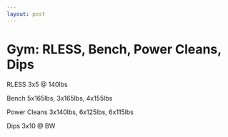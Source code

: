 ```yaml
---
layout: post
---
```


# Gym: RLESS, Bench, Power Cleans, Dips

RLESS 3x5 @ 140lbs

Bench 5x165lbs, 3x165lbs, 4x155lbs

Power Cleans 3x140lbs, 6x125lbs, 6x115lbs

Dips 3x10 @ BW
